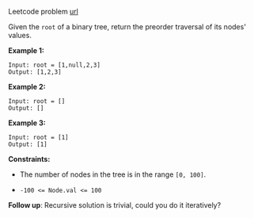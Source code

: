 Leetcode problem [url](https://leetcode.com/problems/binary-tree-preorder-traversal/)


Given the `root` of a binary tree, return the preorder traversal of its nodes' values.


**Example 1:**
```
Input: root = [1,null,2,3]
Output: [1,2,3]
```

**Example 2:**
```
Input: root = []
Output: []
```

**Example 3:**
```
Input: root = [1]
Output: [1]
```

**Constraints:**

- The number of nodes in the tree is in the range `[0, 100]`.

- `-100 <= Node.val <= 100`

**Follow up**: Recursive solution is trivial, could you do it iteratively?